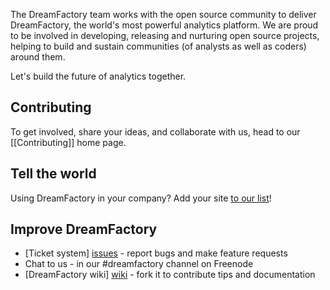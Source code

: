The DreamFactory team works with the open source community to deliver DreamFactory, the world's most powerful analytics platform. We are proud to be involved in developing, releasing and nurturing open source projects, helping to build and sustain communities (of analysts as well as coders) around them.

Let's build the future of analytics together.

## Contributing

To get involved, share your ideas, and collaborate with us, head to our [[Contributing]] home page.

## Tell the world

Using DreamFactory in your company? Add your site [to our list](Our-users)!

## Improve DreamFactory

* [Ticket system] [issues] - report bugs and make feature requests
* Chat to us - in our #dreamfactory channel on Freenode
* [DreamFactory wiki] [wiki] - fork it to contribute tips and documentation

[issues]: https://github.com/dreamfactory/dreamfactory/issues
[wiki]: https://github.com/dreamfactory/dreamfactory/wiki